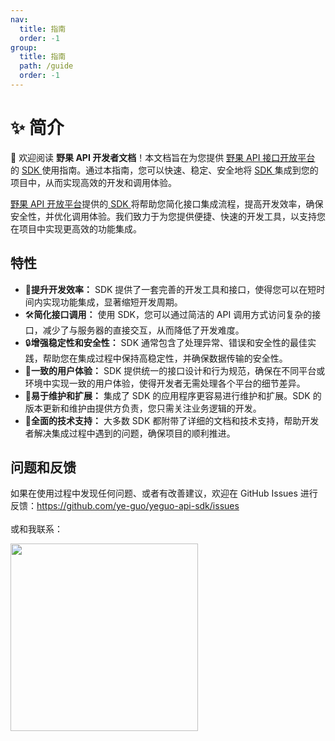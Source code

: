 ```yaml
---
nav:
  title: 指南
  order: -1
group:
  title: 指南
  path: /guide
  order: -1
---
```


# ✨ 简介

🎉 欢迎阅读 **野果 API 开发者文档**！本文档旨在为您提供 <a href="https://yeguo.icu" target="_blank">野果 API 接口开放平台</a> 的 <a href="https://yeguo.icu" target="_blank"> SDK </a> 使用指南。通过本指南，您可以快速、稳定、安全地将 <a href="https://yeguo.icu" target="_blank"> SDK </a> 集成到您的项目中，从而实现高效的开发和调用体验。

<a href="https://yeguo.icu" target="_blank">野果 API 开放平台</a>提供的<a href="https://yeguo.icu" target="_blank"> SDK </a>将帮助您简化接口集成流程，提高开发效率，确保安全性，并优化调用体验。我们致力于为您提供便捷、快速的开发工具，以支持您在项目中实现更高效的功能集成。

## 特性

- 🚀**提升开发效率：**
  SDK 提供了一套完善的开发工具和接口，使得您可以在短时间内实现功能集成，显著缩短开发周期。
- 🛠️**简化接口调用：**
  使用 SDK，您可以通过简洁的 API 调用方式访问复杂的接口，减少了与服务器的直接交互，从而降低了开发难度。
- 🔒**增强稳定性和安全性：**
  SDK 通常包含了处理异常、错误和安全性的最佳实践，帮助您在集成过程中保持高稳定性，并确保数据传输的安全性。
- 🌟**一致的用户体验：**
  SDK 提供统一的接口设计和行为规范，确保在不同平台或环境中实现一致的用户体验，使得开发者无需处理各个平台的细节差异。
- 🔄**易于维护和扩展：**
  集成了 SDK 的应用程序更容易进行维护和扩展。SDK 的版本更新和维护由提供方负责，您只需关注业务逻辑的开发。
- 💬**全面的技术支持：**
  大多数 SDK 都附带了详细的文档和技术支持，帮助开发者解决集成过程中遇到的问题，确保项目的顺利推进。

## 问题和反馈

如果在使用过程中发现任何问题、或者有改善建议，欢迎在 GitHub Issues 进行反馈：https://github.com/ye-guo/yeguo-api-sdk/issues <br/><br/>
或和我联系：

<div>
  <img data-type="dingtalk" src="https://cdn.jsdelivr.net/gh/ye-guo/Images/images/myWeChat.jpg" width="300" />
</div>
